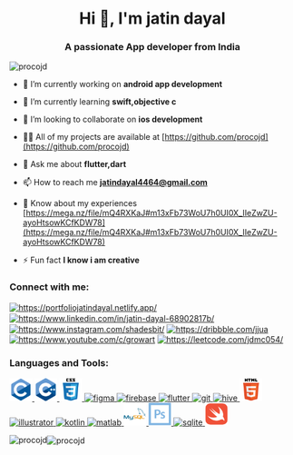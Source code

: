 <h1 align="center">Hi 👋, I'm jatin dayal</h1>
<h3 align="center">A passionate App developer from India</h3>

<p align="left"> <img src="https://komarev.com/ghpvc/?username=procojd&label=Profile%20views&color=0e75b6&style=flat" alt="procojd" /> </p>

- 🔭 I’m currently working on **android app development**

- 🌱 I’m currently learning **swift,objective c**

- 👯 I’m looking to collaborate on **ios development**

- 👨‍💻 All of my projects are available at [https://github.com/procojd](https://github.com/procojd)

- 💬 Ask me about **flutter,dart**

- 📫 How to reach me **jatindayal4464@gmail.com**

- 📄 Know about my experiences [https://mega.nz/file/mQ4RXKaJ#m13xFb73WoU7h0UI0X_IIeZwZU-ayoHtsowKCfKDW78](https://mega.nz/file/mQ4RXKaJ#m13xFb73WoU7h0UI0X_IIeZwZU-ayoHtsowKCfKDW78)

- ⚡ Fun fact **I know i am creative**

<h3 align="left">Connect with me:</h3>
<p align="left">
<a href="https://dev.to/https://portfoliojatindayal.netlify.app/" target="blank"><img align="center" src="https://raw.githubusercontent.com/rahuldkjain/github-profile-readme-generator/master/src/images/icons/Social/devto.svg" alt="https://portfoliojatindayal.netlify.app/" height="30" width="40" /></a>
<a href="https://linkedin.com/in/https://www.linkedin.com/in/jatin-dayal-68902817b/" target="blank"><img align="center" src="https://raw.githubusercontent.com/rahuldkjain/github-profile-readme-generator/master/src/images/icons/Social/linked-in-alt.svg" alt="https://www.linkedin.com/in/jatin-dayal-68902817b/" height="30" width="40" /></a>
<a href="https://instagram.com/https://www.instagram.com/shadesbit/" target="blank"><img align="center" src="https://raw.githubusercontent.com/rahuldkjain/github-profile-readme-generator/master/src/images/icons/Social/instagram.svg" alt="https://www.instagram.com/shadesbit/" height="30" width="40" /></a>
<a href="https://dribbble.com/https://dribbble.com/jjua" target="blank"><img align="center" src="https://raw.githubusercontent.com/rahuldkjain/github-profile-readme-generator/master/src/images/icons/Social/dribbble.svg" alt="https://dribbble.com/jjua" height="30" width="40" /></a>
<a href="https://www.youtube.com/c/https://www.youtube.com/c/growart" target="blank"><img align="center" src="https://raw.githubusercontent.com/rahuldkjain/github-profile-readme-generator/master/src/images/icons/Social/youtube.svg" alt="https://www.youtube.com/c/growart" height="30" width="40" /></a>
<a href="https://www.leetcode.com/https://leetcode.com/jdmc054/" target="blank"><img align="center" src="https://raw.githubusercontent.com/rahuldkjain/github-profile-readme-generator/master/src/images/icons/Social/leet-code.svg" alt="https://leetcode.com/jdmc054/" height="30" width="40" /></a>
</p>

<h3 align="left">Languages and Tools:</h3>
<p align="left"> <a href="https://www.cprogramming.com/" target="_blank" rel="noreferrer"> <img src="https://raw.githubusercontent.com/devicons/devicon/master/icons/c/c-original.svg" alt="c" width="40" height="40"/> </a> <a href="https://www.w3schools.com/cpp/" target="_blank" rel="noreferrer"> <img src="https://raw.githubusercontent.com/devicons/devicon/master/icons/cplusplus/cplusplus-original.svg" alt="cplusplus" width="40" height="40"/> </a> <a href="https://www.w3schools.com/css/" target="_blank" rel="noreferrer"> <img src="https://raw.githubusercontent.com/devicons/devicon/master/icons/css3/css3-original-wordmark.svg" alt="css3" width="40" height="40"/> </a> <a href="https://www.figma.com/" target="_blank" rel="noreferrer"> <img src="https://www.vectorlogo.zone/logos/figma/figma-icon.svg" alt="figma" width="40" height="40"/> </a> <a href="https://firebase.google.com/" target="_blank" rel="noreferrer"> <img src="https://www.vectorlogo.zone/logos/firebase/firebase-icon.svg" alt="firebase" width="40" height="40"/> </a> <a href="https://flutter.dev" target="_blank" rel="noreferrer"> <img src="https://www.vectorlogo.zone/logos/flutterio/flutterio-icon.svg" alt="flutter" width="40" height="40"/> </a> <a href="https://git-scm.com/" target="_blank" rel="noreferrer"> <img src="https://www.vectorlogo.zone/logos/git-scm/git-scm-icon.svg" alt="git" width="40" height="40"/> </a> <a href="https://hive.apache.org/" target="_blank" rel="noreferrer"> <img src="https://www.vectorlogo.zone/logos/apache_hive/apache_hive-icon.svg" alt="hive" width="40" height="40"/> </a> <a href="https://www.w3.org/html/" target="_blank" rel="noreferrer"> <img src="https://raw.githubusercontent.com/devicons/devicon/master/icons/html5/html5-original-wordmark.svg" alt="html5" width="40" height="40"/> </a> <a href="https://www.adobe.com/in/products/illustrator.html" target="_blank" rel="noreferrer"> <img src="https://www.vectorlogo.zone/logos/adobe_illustrator/adobe_illustrator-icon.svg" alt="illustrator" width="40" height="40"/> </a> <a href="https://kotlinlang.org" target="_blank" rel="noreferrer"> <img src="https://www.vectorlogo.zone/logos/kotlinlang/kotlinlang-icon.svg" alt="kotlin" width="40" height="40"/> </a> <a href="https://www.mathworks.com/" target="_blank" rel="noreferrer"> <img src="https://upload.wikimedia.org/wikipedia/commons/2/21/Matlab_Logo.png" alt="matlab" width="40" height="40"/> </a> <a href="https://www.mysql.com/" target="_blank" rel="noreferrer"> <img src="https://raw.githubusercontent.com/devicons/devicon/master/icons/mysql/mysql-original-wordmark.svg" alt="mysql" width="40" height="40"/> </a> <a href="https://www.photoshop.com/en" target="_blank" rel="noreferrer"> <img src="https://raw.githubusercontent.com/devicons/devicon/master/icons/photoshop/photoshop-line.svg" alt="photoshop" width="40" height="40"/> </a> <a href="https://www.sqlite.org/" target="_blank" rel="noreferrer"> <img src="https://www.vectorlogo.zone/logos/sqlite/sqlite-icon.svg" alt="sqlite" width="40" height="40"/> </a> <a href="https://developer.apple.com/swift/" target="_blank" rel="noreferrer"> <img src="https://raw.githubusercontent.com/devicons/devicon/master/icons/swift/swift-original.svg" alt="swift" width="40" height="40"/> </a> </p>

<p><img align="left" src="https://github-readme-stats.vercel.app/api/top-langs?username=procojd&show_icons=true&locale=en&layout=compact" alt="procojd" /></p>

<!-- <p>&nbsp;<img align="center" src="https://github-readme-stats.vercel.app/api?username=procojd&show_icons=true&locale=en" alt="procojd" /></p> -->

<p><img align="center" src="https://github-readme-streak-stats.herokuapp.com/?user=procojd&" alt="procojd" /></p>





<!---
procojd/procojd is a ✨ special ✨ repository because its `README.md` (this file) appears on your GitHub profile.
You can click the Preview link to take a look at your changes.
--->
